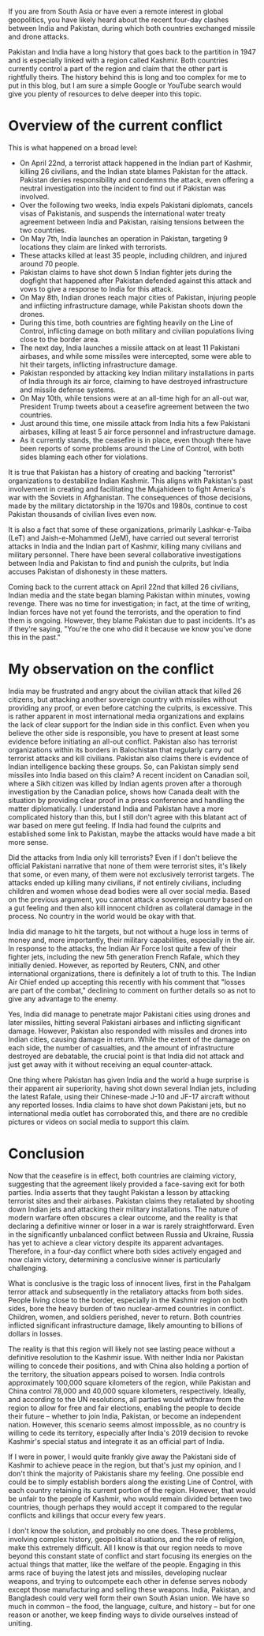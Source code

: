 If you are from South Asia or have even a remote interest in global geopolitics, you have likely heard about the recent four-day clashes between India and Pakistan, during which both countries exchanged missile and drone attacks.

Pakistan and India have a long history that goes back to the partition in 1947 and is especially linked with a region called Kashmir. Both countries currently control a part of the region and claim that the other part is rightfully theirs. The history behind this is long and too complex for me to put in this blog, but I am sure a simple Google or YouTube search would give you plenty of resources to delve deeper into this topic.

# Overview of the current conflict
This is what happened on a broad level:
- On April 22nd, a terrorist attack happened in the Indian part of Kashmir, killing 26 civilians, and the Indian state blames Pakistan for the attack.
Pakistan denies responsibility and condemns the attack, even offering a neutral investigation into the incident to find out if Pakistan was involved.
- Over the following two weeks, India expels Pakistani diplomats, cancels visas of Pakistanis, and suspends the international water treaty agreement between India and Pakistan, raising tensions between the two countries.
- On May 7th, India launches an operation in Pakistan, targeting 9 locations they claim are linked with terrorists.
- These attacks killed at least 35 people, including children, and injured around 70 people.
- Pakistan claims to have shot down 5 Indian fighter jets during the dogfight that happened after Pakistan defended against this attack and vows to give a response to India for this attack.
- On May 8th, Indian drones reach major cities of Pakistan, injuring people and inflicting infrastructure damage, while Pakistan shoots down the drones.
- During this time, both countries are fighting heavily on the Line of Control, inflicting damage on both military and civilian populations living close to the border area.
- The next day, India launches a missile attack on at least 11 Pakistani airbases, and while some missiles were intercepted, some were able to hit their targets, inflicting infrastructure damage.
- Pakistan responded by attacking key Indian military installations in parts of India through its air force, claiming to have destroyed infrastructure and missile defense systems.
- On May 10th, while tensions were at an all-time high for an all-out war, President Trump tweets about a ceasefire agreement between the two countries.
- Just around this time, one missile attack from India hits a few Pakistani airbases, killing at least 5 air force personnel and infrastructure damage.
- As it currently stands, the ceasefire is in place, even though there have been reports of some problems around the Line of Control, with both sides blaming each other for violations.

It is true that Pakistan has a history of creating and backing "terrorist" organizations to destabilize Indian Kashmir. This aligns with Pakistan's past involvement in creating and facilitating the Mujahideen to fight America's war with the Soviets in Afghanistan. The consequences of those decisions, made by the military dictatorship in the 1970s and 1980s, continue to cost Pakistan thousands of civilian lives even now.

It is also a fact that some of these organizations, primarily Lashkar-e-Taiba (LeT) and Jaish-e-Mohammed (JeM), have carried out several terrorist attacks in India and the Indian part of Kashmir, killing many civilians and military personnel. There have been several collaborative investigations between India and Pakistan to find and punish the culprits, but India accuses Pakistan of dishonesty in these matters.

Coming back to the current attack on April 22nd that killed 26 civilians, Indian media and the state began blaming Pakistan within minutes, vowing revenge. There was no time for investigation; in fact, at the time of writing, Indian forces have not yet found the terrorists, and the operation to find them is ongoing. However, they blame Pakistan due to past incidents. It's as if they're saying, "You're the one who did it because we know you've done this in the past."

# My observation on the conflict
India may be frustrated and angry about the civilian attack that killed 26 citizens, but attacking another sovereign country with missiles without providing any proof, or even before catching the culprits, is excessive. This is rather apparent in most international media organizations and explains the lack of clear support for the Indian side in this conflict. Even when you believe the other side is responsible, you have to present at least some evidence before initiating an all-out conflict. Pakistan also has terrorist organizations within its borders in Balochistan that regularly carry out terrorist attacks and kill civilians. Pakistan also claims there is evidence of Indian intelligence backing these groups. So, can Pakistan simply send missiles into India based on this claim?
A recent incident on Canadian soil, where a Sikh citizen was killed by Indian agents proven after a thorough investigation by the Canadian police, shows how Canada dealt with the situation by providing clear proof in a press conference and handling the matter diplomatically. I understand India and Pakistan have a more complicated history than this, but I still don't agree with this blatant act of war based on mere gut feeling. If India had found the culprits and established some link to Pakistan, maybe the attacks would have made a bit more sense.

Did the attacks from India only kill terrorists? Even if I don't believe the official Pakistani narrative that none of them were terrorist sites, it's likely that some, or even many, of them were not exclusively terrorist targets. The attacks ended up killing many civilians, if not entirely civilians, including children and women whose dead bodies were all over social media. Based on the previous argument, you cannot attack a sovereign country based on a gut feeling and then also kill innocent children as collateral damage in the process. No country in the world would be okay with that.

India did manage to hit the targets, but not without a huge loss in terms of money and, more importantly, their military capabilities, especially in the air. In response to the attacks, the Indian Air Force lost quite a few of their fighter jets, including the new 5th generation French Rafale, which they initially denied. However, as reported by Reuters, CNN, and other international organizations, there is definitely a lot of truth to this. The Indian Air Chief ended up accepting this recently with his comment that "losses are part of the combat," declining to comment on further details so as not to give any advantage to the enemy.

Yes, India did manage to penetrate major Pakistani cities using drones and later missiles, hitting several Pakistani airbases and inflicting significant damage. However, Pakistan also responded with missiles and drones into Indian cities, causing damage in return. While the extent of the damage on each side, the number of casualties, and the amount of infrastructure destroyed are debatable, the crucial point is that India did not attack and just get away with it without receiving an equal counter-attack.

One thing where Pakistan has given India and the world a huge surprise is their apparent air superiority, having shot down several Indian jets, including the latest Rafale, using their Chinese-made J-10 and JF-17 aircraft without any reported losses. India claims to have shot down Pakistani jets, but no international media outlet has corroborated this, and there are no credible pictures or videos on social media to support this claim.

# Conclusion
Now that the ceasefire is in effect, both countries are claiming victory, suggesting that the agreement likely provided a face-saving exit for both parties. India asserts that they taught Pakistan a lesson by attacking terrorist sites and their airbases. Pakistan claims they retaliated by shooting down Indian jets and attacking their military installations. The nature of modern warfare often obscures a clear outcome, and the reality is that declaring a definitive winner or loser in a war is rarely straightforward. Even in the significantly unbalanced conflict between Russia and Ukraine, Russia has yet to achieve a clear victory despite its apparent advantages. Therefore, in a four-day conflict where both sides actively engaged and now claim victory, determining a conclusive winner is particularly challenging.

What is conclusive is the tragic loss of innocent lives, first in the Pahalgam terror attack and subsequently in the retaliatory attacks from both sides. People living close to the border, especially in the Kashmir region on both sides, bore the heavy burden of two nuclear-armed countries in conflict. Children, women, and soldiers perished, never to return. Both countries inflicted significant infrastructure damage, likely amounting to billions of dollars in losses.

The reality is that this region will likely not see lasting peace without a definitive resolution to the Kashmir issue. With neither India nor Pakistan willing to concede their positions, and with China also holding a portion of the territory, the situation appears poised to worsen. India controls approximately 100,000 square kilometers of the region, while Pakistan and China control 78,000 and 40,000 square kilometers, respectively. Ideally, and according to the UN resolutions, all parties would withdraw from the region to allow for free and fair elections, enabling the people to decide their future – whether to join India, Pakistan, or become an independent nation. However, this scenario seems almost impossible, as no country is willing to cede its territory, especially after India's 2019 decision to revoke Kashmir's special status and integrate it as an official part of India.

If I were in power, I would quite frankly give away the Pakistani side of Kashmir to achieve peace in the region, but that's just my opinion, and I don't think the majority of Pakistanis share my feeling. One possible end could be to simply establish borders along the existing Line of Control, with each country retaining its current portion of the region. However, that would be unfair to the people of Kashmir, who would remain divided between two countries, though perhaps they would accept it compared to the regular conflicts and killings that occur every few years.

I don't know the solution, and probably no one does. These problems, involving complex history, geopolitical situations, and the role of religion, make this extremely difficult. All I know is that our region needs to move beyond this constant state of conflict and start focusing its energies on the actual things that matter, like the welfare of the people. Engaging in this arms race of buying the latest jets and missiles, developing nuclear weapons, and trying to outcompete each other in defense serves nobody except those manufacturing and selling these weapons. India, Pakistan, and Bangladesh could very well form their own South Asian union. We have so much in common – the food, the language, culture, and history – but for one reason or another, we keep finding ways to divide ourselves instead of uniting.

